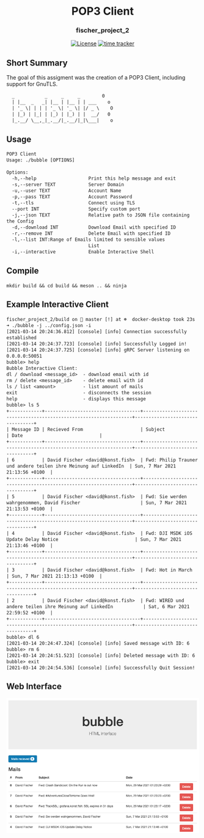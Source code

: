 <div align="center">
    <h1>POP3 Client</h1>
    <h3>fischer_project_2</h3>
</div>

<div align="center">

[![License](https://img.shields.io/badge/License-Boost%201.0-blue.svg)](https://www.boost.org/LICENSE_1_0.txt)
[![time tracker](https://wakatime.com/badge/github/konstfish/fischer_project_2.svg)](https://wakatime.com/badge/github/konstfish/fischer_project_2)

</div>

## Short Summary
The goal of this assigment was the creation of a POP3 Client, including support for GnuTLS.

```
  _           _     _     _        0  
  | |__  _   _| |__ | |__ | | ___    o   
  | '_ \| | | | '_ \| '_ \| |/ _ \    O 
  | |_) | |_| | |_) | |_) | |  __/   0  
  |_.__/ \__,_|_.__/|_.__/|_|\___|    o         
```

## Usage

```
POP3 Client
Usage: ./bubble [OPTIONS]

Options:
  -h,--help                   Print this help message and exit
  -s,--server TEXT            Server Domain
  -u,--user TEXT              Account Name
  -p,--pass TEXT              Account Password
  -t,--tls                    Connect using TLS
  --port INT                  Specify custom port
  -j,--json TEXT              Relative path to JSON file containing the Config
  -d,--download INT           Download Email with specified ID
  -r,--remove INT             Delete Email with specified ID
  -l,--list INT:Range of Emails limited to sensible values
                              List
  -i,--interactive            Enable Interactive Shell
```

## Compile

`mkdir build && cd build && meson .. && ninja`

## Example Interactive Client
```
fischer_project_2/build on  master [!] at ☸️  docker-desktop took 23s
➜ ./bubble -j ../config.json -i
[2021-03-14 20:24:36.812] [console] [info] Connection successfully established
[2021-03-14 20:24:37.723] [console] [info] Successfully Logged in!
[2021-03-14 20:24:37.725] [console] [info] gRPC Server listening on 0.0.0.0:50051
bubble> help
Bubble Interactive Client:
dl / download <message_id>  - download email with id
rm / delete <message_id>    - delete email with id
ls / list <amount>          - list amount of mails
exit                        - disconnects the session
help                        - displays this message
bubble> ls 5
+------------+-----------------------------------+------------------------------------------------------------------+---------------------------------+
| Message ID | Recieved From                     | Subject                                                          | Date                            |
+------------+-----------------------------------+------------------------------------------------------------------+---------------------------------+
| 6          | David Fischer <david@konst.fish>  | Fwd: Philip Trauner und andere teilen ihre Meinung auf LinkedIn  | Sun, 7 Mar 2021 21:13:56 +0100  |
+------------+-----------------------------------+------------------------------------------------------------------+---------------------------------+
| 5          | David Fischer <david@konst.fish>  | Fwd: Sie werden wahrgenommen, David Fischer                      | Sun, 7 Mar 2021 21:13:53 +0100  |
+------------+-----------------------------------+------------------------------------------------------------------+---------------------------------+
| 4          | David Fischer <david@konst.fish>  | Fwd: DJI MSDK iOS Update Delay Notice                            | Sun, 7 Mar 2021 21:13:46 +0100  |
+------------+-----------------------------------+------------------------------------------------------------------+---------------------------------+
| 3          | David Fischer <david@konst.fish>  | Fwd: Hot in March                                                | Sun, 7 Mar 2021 21:13:13 +0100  |
+------------+-----------------------------------+------------------------------------------------------------------+---------------------------------+
| 2          | David Fischer <david@konst.fish>  | Fwd: WIRED und andere teilen ihre Meinung auf LinkedIn           | Sat, 6 Mar 2021 22:59:52 +0100  |
+------------+-----------------------------------+------------------------------------------------------------------+---------------------------------+
bubble> dl 6
[2021-03-14 20:24:47.324] [console] [info] Saved message with ID: 6
bubble> rm 6
[2021-03-14 20:24:51.523] [console] [info] Deleted message with ID: 6
bubble> exit
[2021-03-14 20:24:54.536] [console] [info] Successfully Quit Session!
```

## Web Interface

![web interface](/doc/images/web_interface.png?raw=true)

